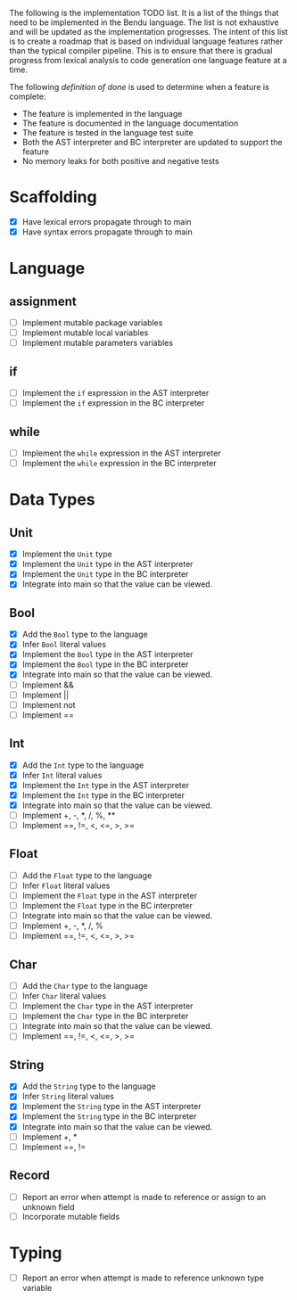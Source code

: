 The following is the implementation TODO list.  It is a list of the things that need to be implemented in the Bendu language.  The list is not exhaustive and will be updated as the implementation progresses.  The intent of this list is to create a roadmap that is based on individual language features rather than the typical compiler pipeline.  This is to ensure that there is gradual progress from lexical analysis to code generation one language feature at a time.

The following *definition of done* is used to determine when a feature is complete:

- The feature is implemented in the language
- The feature is documented in the language documentation
- The feature is tested in the language test suite
- Both the AST interpreter and BC interpreter are updated to support the feature
- No memory leaks for both positive and negative tests

# Scaffolding

- [X] Have lexical errors propagate through to main
- [X] Have syntax errors propagate through to main

# Language

## assignment

- [ ] Implement mutable package variables
- [ ] Implement mutable local variables
- [ ] Implement mutable parameters variables
   
## if

- [ ] Implement the `if` expression in the AST interpreter
- [ ] Implement the `if` expression in the BC interpreter

## while

- [ ] Implement the `while` expression in the AST interpreter
- [ ] Implement the `while` expression in the BC interpreter

# Data Types

## Unit

- [X] Implement the `Unit` type
- [X] Implement the `Unit` type in the AST interpreter
- [X] Implement the `Unit` type in the BC interpreter
- [X] Integrate into main so that the value can be viewed.

## Bool

- [X] Add the `Bool` type to the language
- [X] Infer `Bool` literal values
- [X] Implement the `Bool` type in the AST interpreter
- [X] Implement the `Bool` type in the BC interpreter
- [X] Integrate into main so that the value can be viewed.
- [ ] Implement &&
- [ ] Implement ||
- [ ] Implement not
- [ ] Implement ==

## Int

- [X] Add the `Int` type to the language
- [X] Infer `Int` literal values
- [X] Implement the `Int` type in the AST interpreter
- [X] Implement the `Int` type in the BC interpreter
- [X] Integrate into main so that the value can be viewed.
- [ ] Implement +, -, *, /, %, **
- [ ] Implement ==, !=, <, <=, >, >=

## Float

- [ ] Add the `Float` type to the language
- [ ] Infer `Float` literal values
- [ ] Implement the `Float` type in the AST interpreter
- [ ] Implement the `Float` type in the BC interpreter
- [ ] Integrate into main so that the value can be viewed.
- [ ] Implement +, -, *, /, %
- [ ] Implement ==, !=, <, <=, >, >=

## Char

- [ ] Add the `Char` type to the language
- [ ] Infer `Char` literal values
- [ ] Implement the `Char` type in the AST interpreter
- [ ] Implement the `Char` type in the BC interpreter
- [ ] Integrate into main so that the value can be viewed.
- [ ] Implement ==, !=, <, <=, >, >=

## String

- [X] Add the `String` type to the language
- [X] Infer `String` literal values
- [X] Implement the `String` type in the AST interpreter
- [X] Implement the `String` type in the BC interpreter
- [X] Integrate into main so that the value can be viewed.
- [ ] Implement +, *
- [ ] Implement ==, !=

## Record

- [ ] Report an error when attempt is made to reference or assign to an unknown field
- [ ] Incorporate mutable fields

# Typing

- [ ] Report an error when attempt is made to reference unknown type variable
